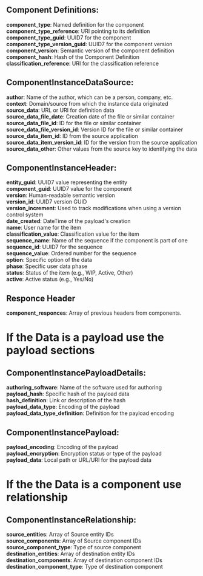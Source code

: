 ## Component Definitions:

**component_type**: Named definition for the component  
**component_type_reference**: URI pointing to its definition  
**component_type_guid**: UUID7 for the component  
**component_type_version_guid**: UUID7 for the component version  
**component_version**: Semantic version of the component definition  
**component_hash**: Hash of the Component Definition 
**classification_reference**: URI for the classification reference 

## ComponentInstanceDataSource:

**author**: Name of the author, which can be a person, company, etc.  
**context**: Domain/source from which the instance data originated  
**source_data**: URL or URI for definition data  
**source_data_file_date**: Creation date of the file or similar container  
**source_data_file_id**: ID for the file or similar container  
**source_data_file_version_id**: Version ID for the file or similar container  
**source_data_item_id**: ID from the source application  
**source_data_item_version_id**: ID for the version from the source application  
**source_data_other**: Other values from the source key to identifying the data  

## ComponentInstanceHeader:

**entity_guid**: UUID7 value representing the entity  
**component_guid**: UUID7 value for the component  
**version**: Human-readable semantic version  
**version_id**: UUID7 version GUID  
**version_increment**: Used to track modifications when using a version control system  
**date_created**: DateTime of the payload's creation  
**name**: User name for the item  
**classification_value**: Classification value for the item  
**sequence_name**: Name of the sequence if the component is part of one  
**sequence_id**: UUID7 for the sequence  
**sequence_value**: Ordered number for the sequence  
**option**: Specific option of the data  
**phase**: Specific user data phase  
**status**: Status of the item (e.g., WIP, Active, Other)  
**active**: Active status (e.g., Yes/No)  

## Responce Header 
**component_responces**: Array of previous headers from components. 

# If the Data is a payload use the payload sections

## ComponentInstancePayloadDetails:

**authoring_software**: Name of the software used for authoring  
**payload_hash**: Specific hash of the payload data  
**hash_definition**: Link or description of the hash  
**payload_data_type**: Encoding of the payload  
**payload_data_type_definition**: Definition for the payload encoding  


## ComponentInstancePayload:

**payload_encoding**: Encoding of the payload  
**payload_encryption**: Encryption status or type of the payload  
**payload_data**: Local path or URL/URI for the payload data  

# If the the Data is a component use relationship

## ComponentInstanceRelationship:

**source_entities**: Array of Source entity IDs  
**source_components**: Array of Source component IDs  
**source_component_type**: Type of source component  
**destination_entities**: Array of destination entity IDs  
**destination_components**: Array of destination component IDs  
**destination_component_type**: Type of destination component  

